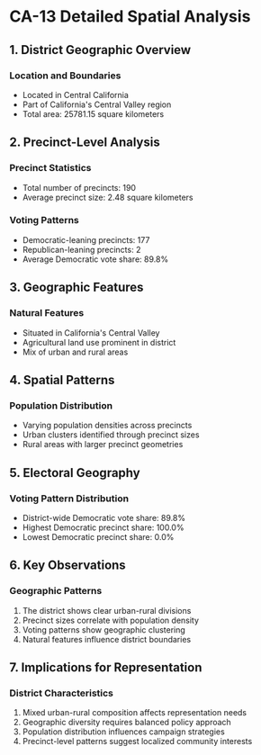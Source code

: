 # CA-13 Detailed Spatial Analysis

## 1. District Geographic Overview

### Location and Boundaries
- Located in Central California
- Part of California's Central Valley region
- Total area: 25781.15 square kilometers

## 2. Precinct-Level Analysis

### Precinct Statistics
- Total number of precincts: 190
- Average precinct size: 2.48 square kilometers

### Voting Patterns
- Democratic-leaning precincts: 177
- Republican-leaning precincts: 2
- Average Democratic vote share: 89.8%

## 3. Geographic Features

### Natural Features
- Situated in California's Central Valley
- Agricultural land use prominent in district
- Mix of urban and rural areas

## 4. Spatial Patterns

### Population Distribution
- Varying population densities across precincts
- Urban clusters identified through precinct sizes
- Rural areas with larger precinct geometries

## 5. Electoral Geography

### Voting Pattern Distribution
- District-wide Democratic vote share: 89.8%
- Highest Democratic precinct share: 100.0%
- Lowest Democratic precinct share: 0.0%

## 6. Key Observations

### Geographic Patterns
1. The district shows clear urban-rural divisions
2. Precinct sizes correlate with population density
3. Voting patterns show geographic clustering
4. Natural features influence district boundaries

## 7. Implications for Representation

### District Characteristics
1. Mixed urban-rural composition affects representation needs
2. Geographic diversity requires balanced policy approach
3. Population distribution influences campaign strategies
4. Precinct-level patterns suggest localized community interests
